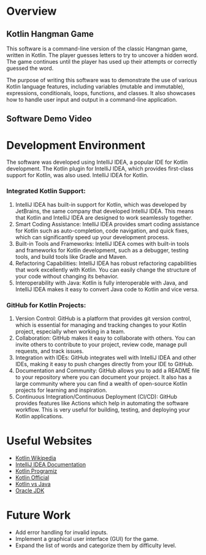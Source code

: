 ﻿# Overview
## Kotlin Hangman Game
This software is a command-line version of the classic Hangman game, written in Kotlin. The player guesses letters to try to uncover a hidden word. The game continues until the player has used up their attempts or correctly guessed the word.

The purpose of writing this software was to demonstrate the use of various Kotlin language features, including variables (mutable and immutable), expressions, conditionals, loops, functions, and classes. It also showcases how to handle user input and output in a command-line application.

## Software Demo Video

# Development Environment
The software was developed using IntelliJ IDEA, a popular IDE for Kotlin development. The Kotlin plugin for IntelliJ IDEA, which provides first-class support for Kotlin, was also used.
IntelliJ IDEA for Kotlin.

### Integrated Kotlin Support: 
1. IntelliJ IDEA has built-in support for Kotlin, which was developed by JetBrains, the same company that developed IntelliJ IDEA. This means that Kotlin and IntelliJ IDEA are designed to work seamlessly together.
2. Smart Coding Assistance: IntelliJ IDEA provides smart coding assistance for Kotlin such as auto-completion, code navigation, and quick fixes, which can significantly speed up your development process. 
3. Built-in Tools and Frameworks: IntelliJ IDEA comes with built-in tools and frameworks for Kotlin development, such as a debugger, testing tools, and build tools like Gradle and Maven. 
4. Refactoring Capabilities: IntelliJ IDEA has robust refactoring capabilities that work excellently with Kotlin. You can easily change the structure of your code without changing its behavior. 
5. Interoperability with Java: Kotlin is fully interoperable with Java, and IntelliJ IDEA makes it easy to convert Java code to Kotlin and vice versa.

### GitHub for Kotlin Projects:

1. Version Control: GitHub is a platform that provides git version control, which is essential for managing and tracking changes to your Kotlin project, especially when working in a team. 
2. Collaboration: GitHub makes it easy to collaborate with others. You can invite others to contribute to your project, review code, manage pull requests, and track issues. 
3. Integration with IDEs: GitHub integrates well with IntelliJ IDEA and other IDEs, making it easy to push changes directly from your IDE to GitHub. 
4. Documentation and Community: GitHub allows you to add a README file to your repository where you can document your project. It also has a large community where you can find a wealth of open-source Kotlin projects for learning and inspiration. 
5. Continuous Integration/Continuous Deployment (CI/CD): GitHub provides features like Actions which help in automating the software workflow. This is very useful for building, testing, and deploying your Kotlin applications. 

# Useful Websites
 - [Kotlin Wikipedia](https://en.wikipedia.org/wiki/Kotlin_(programming_language))
 - [IntelliJ IDEA Documentation](https://www.jetbrains.com/idea/?var=1)
 - [Kotlin Programiz](https://www.programiz.com/kotlin-programming)
 - [Kotlin Official](https://kotlinlang.org/)
 - [Kotlin vs Java](https://kotlinlang.org/docs/comparison-to-java.html)
 - [Oracle JDK](https://www.oracle.com/java/technologies/downloads/)

# Future Work
 - Add error handling for invalid inputs.
 - Implement a graphical user interface (GUI) for the game.
 - Expand the list of words and categorize them by difficulty level.